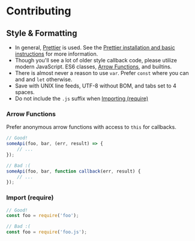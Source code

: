 # Contributing

## Style & Formatting
* In general, [Prettier](https://prettier.io) is used. See the [Prettier installation and basic instructions](https://prettier.io/docs/en/install.html) for more information.
* Though you'll see a lot of older style callback code, please utilize modern JavaScript. ES6 classes, [Arrow Functions](#arrow-functions), and builtins.
* There is almost never a reason to use `var`. Prefer `const` where you can and and `let` otherwise.
* Save with UNIX line feeds, UTF-8 without BOM, and tabs set to 4 spaces.
* Do not include the `.js` suffix when [Importing (require)](#import-require)

### Arrow Functions
Prefer anonymous arrow functions with access to `this` for callbacks.
```js
// Good!
someApi(foo, bar, (err, result) => {
    // ...
});

// Bad :(
someApi(foo, bar, function callback(err, result) {
    // ...
});
```

### Import (require)
```javascript
// Good!
const foo = require('foo');

// Bad :(
const foo = require('foo.js');
```